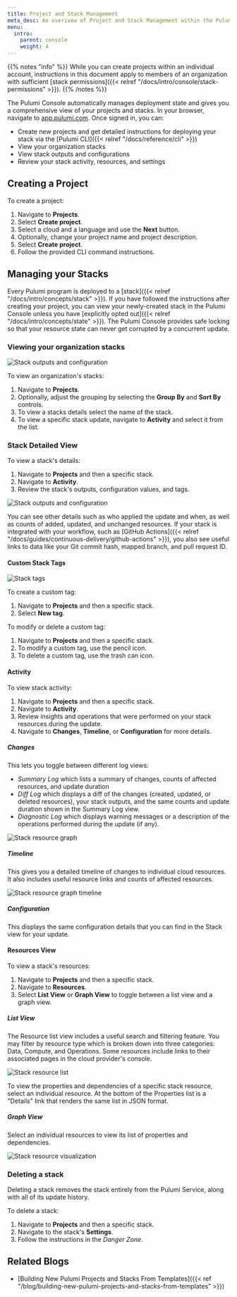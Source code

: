 ```yaml
---
title: Project and Stack Management
meta_desc: An overivew of Project and Stack Management within the Pulumi Cloud Service.
menu:
  intro:
    parent: console
    weight: 4
---
```


{{% notes "info" %}}
While you can create projects within an individual account, instructions in this document apply to members of an organization with sufficient [stack permissions]({{< relref "/docs/intro/console/stack-permissions" >}}).
{{% /notes %}}

The Pulumi Console automatically manages deployment state and gives you a comprehensive view of your projects and stacks. In your browser, navigate to [app.pulumi.com](https://app.pulumi.com). Once signed in, you can:

* Create new projects and get detailed instructions for deploying your stack via the [Pulumi CLI]({{< relref "/docs/reference/cli" >}})
* View your organization stacks
* View stack outputs and configurations
* Review your stack activity, resources, and settings

## Creating a Project

To create a project:

1. Navigate to **Projects**.
1. Select **Create project**.
1. Select a cloud and a language and use the **Next** button.
1. Optionally, change your project name and project description.
1. Select **Create project**.
1. Follow the provided CLI command instructions.

## Managing your Stacks

Every Pulumi program is deployed to a [stack]({{< relref "/docs/intro/concepts/stack" >}}). If you have followed the instructions after creating your project, you can view your newly-created stack in the Pulumi Console unless you have [explicitly opted out]({{< relref "/docs/intro/concepts/state" >}}). The Pulumi Console provides safe locking so that your resource state can never get corrupted by a concurrent update.

### Viewing your organization stacks

![Stack outputs and configuration](/images/docs/reference/service/organization-stacks.png)

To view an organization's stacks:

1. Navigate to **Projects**.
1. Optionally, adjust the grouping by selecting the **Group By** and **Sort By** controls.
1. To view a stacks details select the name of the stack.
1. To view a specific stack update, navigate to **Activity** and select it from the list.

### Stack Detailed View

To view a stack's details:

1. Navigate to **Projects** and then a specific stack.
1. Navigate to **Activity**.
1. Review the stack's outputs, configuration values, and tags.

![Stack outputs and configuration](/images/docs/reference/service/stack-outputs-and-configuration.png)

You can see other details such as who applied the update and when, as well as counts of added, updated, and unchanged resources. If your stack is integrated with your workflow, such as [GitHub Actions]({{< relref "/docs/guides/continuous-delivery/github-actions" >}}), you also see useful links to data like your Git commit hash, mapped branch, and pull request ID.

#### Custom Stack Tags

![Stack tags](/images/docs/reference/service/stack-tags.png)

To create a custom tag:

1. Navigate to **Projects** and then a specific stack.
1. Select **New tag**.

To modify or delete a custom tag:

1. Navigate to **Projects** and then a specific stack.
1. To modify a custom tag, use the pencil icon.
1. To delete a custom tag, use the trash can icon.

#### Activity

To view stack activity:

1. Navigate to **Projects** and then a specific stack.
1. Navigate to **Activity**.
1. Review insights and operations that were performed on your stack resources during the update.
1. Navigate to **Changes**, **Timeline**, or **Configuration** for more details.

##### Changes

This lets you toggle between different log views:

* _Summary Log_ which lists a summary of changes, counts of affected resources, and update duration
* _Diff Log_ which displays a diff of the changes (created, updated, or deleted resources), your stack outputs, and the same counts and update duration shown in the Summary Log view.
* _Diagnostic Log_ which displays warning messages or a description of the operations performed during the update (if any).

![Stack resource graph](/images/docs/reference/service/resource-changes.png)

##### Timeline

This gives you a detailed timeline of changes to individual cloud resources. It also includes useful resource links and counts of affected resources.

![Stack resource graph timeline](/images/docs/reference/service/timeline.png)

##### Configuration

This displays the same configuration details that you can find in the Stack view for your update.

#### Resources View

To view a stack's resources:

1. Navigate to **Projects** and then a specific stack.
1. Navigate to **Resources**.
1. Select **List View** or **Graph View** to toggle between a list view and a graph view.

##### List View

The Resource list view includes a useful search and filtering feature. You may filter by resource type which is broken down into three categories: Data, Compute, and Operations. Some resources include links to their associated pages in the cloud provider's console.

![Stack resource list](/images/docs/reference/service/stack-resource-list.png)

To view the properties and dependencies of a specific stack resource, select an individual resource. At the bottom of the Properties list is a "Details" link that renders the same list in JSON format.

##### Graph View

Select an individual resources to view its list of properties and dependencies.

![Stack resource visualization](/images/docs/reference/service/stack-resource-visualization.png)

### Deleting a stack

Deleting a stack removes the stack entirely from the Pulumi Service, along with all of its update history.

To delete a stack:

1. Navigate to **Projects** and then a specific stack.
1. Navigate to the stack's **Settings**.
1. Follow the instructions in the _Danger Zone_.

## Related Blogs

* [Building New Pulumi Projects and Stacks From Templates]({{< ref "/blog/building-new-pulumi-projects-and-stacks-from-templates" >}})
